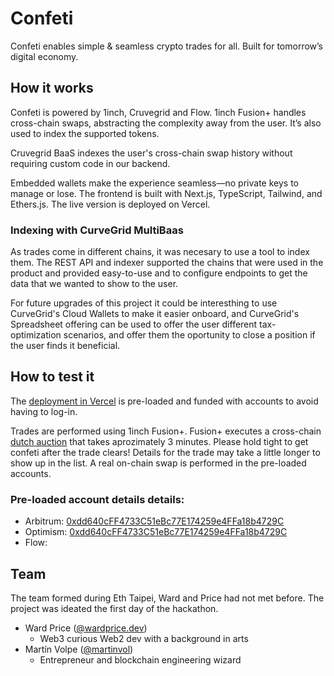 # Confeti

Confeti enables simple & seamless crypto trades for all. Built for tomorrow’s digital economy.

## How it works

Confeti is powered by 1inch, Cruvegrid and Flow. 1inch Fusion+ handles cross-chain swaps, abstracting the complexity away from the user. It’s also used to index the supported tokens.

Cruvegrid BaaS indexes the user's cross-chain swap history without requiring custom code in our backend.

Embedded wallets make the experience seamless—no private keys to manage or lose. The frontend is built with Next.js, TypeScript, Tailwind, and Ethers.js. The live version is deployed on Vercel.

### Indexing with CurveGrid MultiBaas

As trades come in different chains, it was necesary to use a tool to index them. The REST API and indexer supported the chains that were used in the product and provided easy-to-use and to configure endpoints to get the data that we wanted to show to the user.

For future upgrades of this project it could be interesthing to use CurveGrid's Cloud Wallets to make it easier onboard, and CurveGrid's Spreadsheet offering can be used to offer the user different tax-optimization scenarios, and offer them the oportunity to close a position if the user finds it beneficial.

## How to test it

The [deployment in Vercel](https://eth-taipei-confetti.vercel.app/) is pre-loaded and funded with accounts to avoid having to log-in.

Trades are performed using 1inch Fusion+. Fusion+ executes a cross-chain [dutch auction](https://en.wikipedia.org/wiki/Dutch_auction) that takes aprozimately 3 minutes. Please hold tight to get confeti after the trade clears! Details for the trade may take a little longer to show up in the list. A real on-chain swap is performed in the pre-loaded accounts.

### Pre-loaded account details details:
- Arbitrum: [0xdd640cFF4733C51eBc77E174259e4FFa18b4729C](https://arbiscan.io/address/0xdd640cFF4733C51eBc77E174259e4FFa18b4729C)
- Optimism: [0xdd640cFF4733C51eBc77E174259e4FFa18b4729C](https://optimistic.etherscan.io/address/0xdd640cFF4733C51eBc77E174259e4FFa18b4729C)
- Flow: 

## Team

The team formed during Eth Taipei, Ward and Price had not met before. The project was ideated the first day of the hackathon.

* Ward Price ([@wardprice.dev](https://blueskydirectory.com/profiles/wardprice.dev))
  * Web3 curious Web2 dev with a background in arts
* Martín Volpe ([@martinvol](http://twitter.com/martinvol))
  * Entrepreneur and blockchain engineering wizard
